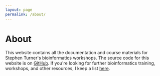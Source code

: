 ```yaml
---
layout: page
permalink: /about/
---
```


# About

This website contains all the documentation and course materials for Stephen Turner's bioinformatics workshops. The source code for this website is on [GitHub](https://github.com/bioconnector/workshops). If you're looking for further bioinformatics training, workshops, and other resources, I keep a list [here](http://stephenturner.us/edu).
